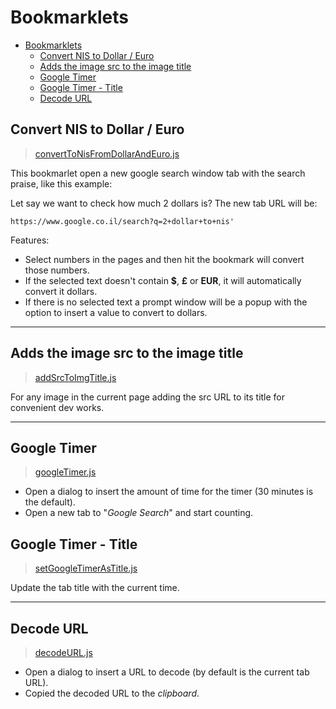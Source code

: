 # Bookmarklets

- [Bookmarklets](#bookmarklets)
  - [Convert NIS to Dollar / Euro](#convert-nis-to-dollar--euro)
  - [Adds the image src to the image title](#adds-the-image-src-to-the-image-title)
  - [Google Timer](#google-timer)
  - [Google Timer - Title](#google-timer---title)
  - [Decode URL](#decode-url)

## Convert NIS to Dollar / Euro

> [convertToNisFromDollarAndEuro.js](./convertToNisFromDollarAndEuro.js)

This bookmarlet open a new google search window tab with the search praise, like this example:

Let say we want to check how much 2 dollars is? The new tab URL will be:

`https://www.google.co.il/search?q=2+dollar+to+nis'`

Features:

- Select numbers in the pages and then hit the bookmark will convert those numbers.
- If the selected text doesn't contain **$**, **£** or **EUR**, it will automatically convert it dollars.
- If there is no selected text a prompt window will be a popup with the option to insert a value to convert to dollars.

<!--TODO: Add images to the bullet points  -->

---

## Adds the image src to the image title

> [addSrcToImgTitle.js](./addSrcToImgTitle.js)

For any image in the current page adding the src URL to its title for convenient dev works.

---

## Google Timer

> [googleTimer.js](./googleTimer.js)

- Open a dialog to insert the amount of time for the timer (30 minutes is the default).
- Open a new tab to "_Google Search_" and start counting.

## Google Timer - Title

> [setGoogleTimerAsTitle.js](./setGoogleTimerAsTitle.js)

Update the tab title with the current time.

<!-- TODO: Try to combine both of them together https://stackoverflow.com/questions/32357312/running-javascript-in-new-window-open -->

---

## Decode URL

> [decodeURL.js](./decodeURL.js)

- Open a dialog to insert a URL to decode (by default is the current tab URL).
- Copied the decoded URL to the _clipboard_.
